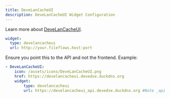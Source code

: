 ```yaml
---
title: DeveLanCacheUI
description: DeveLanCacheUI Widget Configuration
---
```


Learn more about [DeveLanCacheUI](https://github.com/devedse/DeveLanCacheUI_Backend).

```yaml
widget:
  type: develancacheui
  url: http://your.fileflows.host:port
```

Ensure you point this to the API and not the frontend. Example:

```yaml
- DeveLanCacheUI:
    icon: /assets/icons/DeveLanCacheUI.png
    href: https://develancacheui.devedse.duckdns.org
    widget:
        type: develancacheui
        url: https://develancacheui_api.devedse.duckdns.org #Note _api here
```
